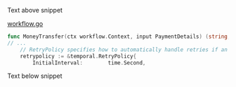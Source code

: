 Text above snippet

<!--SNIPSTART money-transfer-project-template-go-workflow {"selectedLines": ["1", "3-5"]}-->
[workflow.go](https://github.com/temporalio/money-transfer-project-template-go/blob/main/workflow.go)
```go
func MoneyTransfer(ctx workflow.Context, input PaymentDetails) (string, error) {
// ...
	// RetryPolicy specifies how to automatically handle retries if an Activity fails.
	retrypolicy := &temporal.RetryPolicy{
		InitialInterval:        time.Second,
```
<!--SNIPEND-->

Text below snippet
